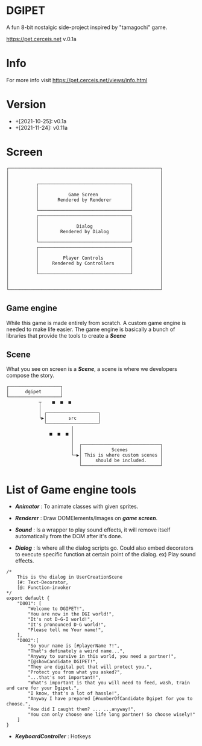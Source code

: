 # DGIPET
A fun 8-bit nostalgic side-project inspired by "tamagochi" game.

https://pet.cerceis.net v.0.1a

# Info
For more info visit https://pet.cerceis.net/views/info.html

# Version

- +[2021-10-25]: v0.1a 
- +[2021-11-24]: v0.11a 

# Screen
```                                                 
┌────────────────────────────────────────────────────────┐
│                                                        │
│                                                        │
│          ┌──────────────────────────────────┐          │
│          │                                  │          │
│          │           Game Screen            │          │
│          │       Rendered by Renderer       │          │
│          │                                  │          │
│          └──────────────────────────────────┘          │
│          ┌──────────────────────────────────┐          │
│          │                                  │          │
│          │              Dialog              │          │
│          │        Rendered by Dialog        │          │
│          │                                  │          │
│          └──────────────────────────────────┘          │
│          ┌──────────────────────────────────┐          │
│          │                                  │          │
│          │         Player Controls          │          │
│          │     Rendered by Controllers      │          │
│          │                                  │          │
│          └──────────────────────────────────┘          │
│                                                        │
│                                                        │
└────────────────────────────────────────────────────────┘
```

## Game engine 
While this game is made entirely from scratch. A custom game engine is needed to make life easier. The game engine is basically a bunch of libraries that provide the tools to create a ***Scene***

## Scene
What you see on screen is a ***Scene***, a scene is where we developers compose the story. 
```                                                     
┌───────────────────┐                                   
│      dgipet       │                                   
└───────────────────┘                                   
			┬    ■  ■  ■                                  
			│                                             
			│ ┌───────────────────┐                       
			└▶│        src        │                       
			  └───────────────────┘                       
						│                                 
				■  ■  ■ │                                 
						│                                 
						│  ┌─────────────────────────────┐
						│  │           Scenes            │
						└─▶│ This is where custom scenes │
						   │     should be included.     │
						   └─────────────────────────────┘
```


# List of Game engine tools
- ***Animator*** : To animate classes with given sprites.
- ***Renderer*** : Draw DOMElements/Images on ***game screen***.

- ***Sound*** : Is a wrapper to play sound effects, it will remove itself automatically from the DOM after it's done.

- ***Dialog*** : Is where all the dialog scripts go. Could also embed decorators to execute specific function at certain point of the dialog. ex) Play sound effects.
```
/*
	This is the dialog in UserCreationScene
	[#: Text-Decorator,
	[@: Function-invoker
*/
export default {
	"D001": [
		"Welcome to DGIPET!",
		"You are now in the DGI world!",
		"It's not D-G-I world!",
		"It's pronounced D-G world!",
		"Please tell me Your name!",
	],
	"D002":[
		"So your name is [#playerName ?!",
		"That's definately a weird name...",
		"Anyway to survive in this world, you need a partner!",
		"[@showCandidate DGIPET!",
		"They are digital pet that will protect you.",
		"Protect you from what you asked?",
		"...that's not important!",
		"What's important is that you will need to feed, wash, train and care for your Dgipet.",
		"I know, that's a lot of hassle!",
		"Anyway I have prepared [#numberOfCandidate Dgipet for you to choose.",
		"How did I caught them? ... ...anyway!",
		"You can only choose one life long partner! So choose wisely!"
	]
}
```
- ***KeyboardController*** : Hotkeys

